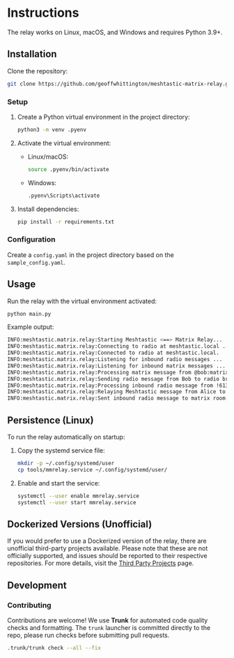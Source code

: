 # Instructions

The relay works on Linux, macOS, and Windows and requires Python 3.9+.

## Installation

Clone the repository:

```bash
git clone https://github.com/geoffwhittington/meshtastic-matrix-relay.git
```

### Setup

1. Create a Python virtual environment in the project directory:

   ```bash
   python3 -m venv .pyenv
   ```

2. Activate the virtual environment:

   - Linux/macOS:
     ```bash
     source .pyenv/bin/activate
     ```
   - Windows:
     ```cmd
     .pyenv\Scripts\activate
     ```

3. Install dependencies:
   ```bash
   pip install -r requirements.txt
   ```

### Configuration

Create a `config.yaml` in the project directory based on the `sample_config.yaml`.

## Usage

Run the relay with the virtual environment activated:

```bash
python main.py
```

Example output:

```bash
INFO:meshtastic.matrix.relay:Starting Meshtastic <==> Matrix Relay...
INFO:meshtastic.matrix.relay:Connecting to radio at meshtastic.local ...
INFO:meshtastic.matrix.relay:Connected to radio at meshtastic.local.
INFO:meshtastic.matrix.relay:Listening for inbound radio messages ...
INFO:meshtastic.matrix.relay:Listening for inbound matrix messages ...
INFO:meshtastic.matrix.relay:Processing matrix message from @bob:matrix.org: Hi Alice!
INFO:meshtastic.matrix.relay:Sending radio message from Bob to radio broadcast
INFO:meshtastic.matrix.relay:Processing inbound radio message from !613501e4 on channel 0
INFO:meshtastic.matrix.relay:Relaying Meshtastic message from Alice to Matrix: [Alice/VeryCoolMeshnet]: Hey Bob!
INFO:meshtastic.matrix.relay:Sent inbound radio message to matrix room: #someroomid:example.matrix.org
```

## Persistence (Linux)

To run the relay automatically on startup:

1. Copy the systemd service file:
   ```bash
   mkdir -p ~/.config/systemd/user
   cp tools/mmrelay.service ~/.config/systemd/user/
   ```
2. Enable and start the service:
   ```bash
   systemctl --user enable mmrelay.service
   systemctl --user start mmrelay.service
   ```

## Dockerized Versions (Unofficial)

If you would prefer to use a Dockerized version of the relay, there are unofficial third-party projects available. Please note that these are not officially supported, and issues should be reported to their respective repositories. For more details, visit the [Third Party Projects](https://github.com/geoffwhittington/meshtastic-matrix-relay/wiki/Third-Party-Projects) page.

## Development

### Contributing

Contributions are welcome! We use **Trunk** for automated code quality checks and formatting. The `trunk` launcher is committed directly to the repo, please run checks before submitting pull requests.

   ```bash
   .trunk/trunk check --all --fix
   ```
